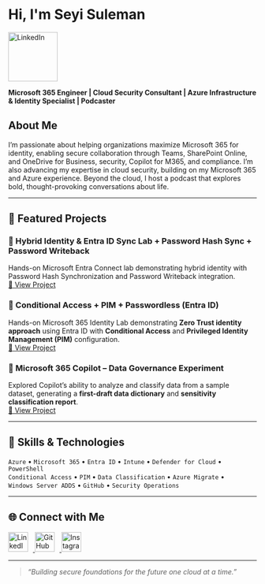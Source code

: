 # Hi, I'm Seyi Suleman

<a href="https://www.linkedin.com/in/seyi-suleman-a34498183"><img src="https://img.shields.io/badge/-LinkedIn-0072b1?&style=for-the-badge&logo=linkedin&logoColor=white" alt="LinkedIn" width="100px" style="margin-right: 10px; vertical-align: middle;" /></a>

**Microsoft 365 Engineer | Cloud Security Consultant | Azure Infrastructure & Identity Specialist | Podcaster**

## About Me
I’m passionate about helping organizations maximize Microsoft 365 for identity, enabling secure collaboration through Teams, SharePoint Online, and OneDrive for Business, security, Copilot for M365, and compliance. 
I’m also advancing my expertise in cloud security, building on my Microsoft 365 and Azure experience.
Beyond the cloud, I host a podcast that explores bold, thought-provoking conversations about life.


---

## 💼 Featured Projects

### 🔹 Hybrid Identity & Entra ID Sync Lab + Password Hash Sync + Password Writeback
Hands-on Microsoft Entra Connect lab demonstrating hybrid identity with Password Hash Synchronization and Password Writeback integration. </br>
[🔗 View Project](https://github.com/theseyisule/Hybrid-Identity-with-Password-Hash-Sync-Password-Writeback)

### 🔹 Conditional Access + PIM + Passwordless (Entra ID)
Hands-on Microsoft 365 Identity Lab demonstrating **Zero Trust identity approach** using Entra ID with **Conditional Access** and **Privileged Identity Management (PIM)** configuration.  
[🔗 View Project](https://github.com/theseyisule/Conditional-Access-PIM-Passwordless-Entra-ID-)

### 🔹 Microsoft 365 Copilot – Data Governance Experiment  
Explored Copilot’s ability to analyze and classify data from a sample dataset, generating a **first-draft data dictionary** and **sensitivity classification report**.  
[🔗 View Project](#)

---

## 🧠 Skills & Technologies

`Azure` • `Microsoft 365` • `Entra ID` • `Intune` • `Defender for Cloud` • `PowerShell`  
`Conditional Access` • `PIM` • `Data Classification` • `Azure Migrate` •  
`Windows Server ADDS` • `GitHub` • `Security Operations`

---

## 🌐 Connect with Me

<p align="left">
  <a href="https://linkedin.com/in/your-link" target="_blank">
    <img src="https://skillicons.dev/icons?i=linkedin" alt="LinkedIn" width="40px" style="margin-right: 10px;" />
  </a>
  <a href="https://github.com/yourusername" target="_blank">
    <img src="https://skillicons.dev/icons?i=github" alt="GitHub" width="40px" style="margin-right: 10px;" />
  </a>
  <a href="https://instagram.com/yourhandle" target="_blank">
    <img src="https://skillicons.dev/icons?i=instagram" alt="Instagram" width="40px" style="margin-right: 10px;" />
  </a>
</p>

---

> *“Building secure foundations for the future one cloud at a time.”*

